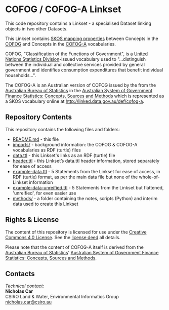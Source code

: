 # COFOG / COFOG-A Linkset
This code repository contains a Linkset - a specialised Dataset linking objects in two other Datasets.

This Linkset contains [SKOS mapping properties](https://www.w3.org/TR/skos-reference/#mapping) between Concepts in the [COFOG](http://data.naa.gov.au/def/cofog) and Concepts in the [COFOG-A](http://data.naa.gov.au/def/cofog) vocabularies.

COFOG, "Classification of the Functions of Government", is a [United Nations Statistics Division](https://unstats.un.org/unsd/iiss/Classification-of-the-Functions-of-Government-COFOG.ashx)-issued vocabulary used to "...distinguish between the individual and collective services provided by general government and identifies consumption expenditures that benefit individual households...".

The COFOG-A is an Australian version of COFOG issued by the from the [Australian Bureau of Statistics](http://www.abs.gov.au) in the [Australian System of Government Finance Statistics: Concepts, Sources and Methods](http://www.ausstats.abs.gov.au/ausstats/subscriber.nsf/0/418BDDEBD088A012CA257F230019D433/$File/55140_2015.pdf) which is represented as a SKOS vocabulary online at <http://linked.data.gov.au/def/cofog-a>.


## Repository Contents
This repository contains the following files and folders:

* [README.md](README.md) - this file
* [imports/](imports/) - background information: the COFOG & COFOG-A vocabularies as RDF (turtle) files
* [data.ttl](data.ttl) - this Linkset's links as an RDF (turtle) file
* [header.ttl](header.ttl) - this Linkset’s data.ttl header information, stored separately for ease of access
* [example-data.ttl](example-data.ttl) - 5 Statements from the Linkset for ease of access, in RDF (turtle) format, as per the main data file but none of the whole-of-Linkset information
* [example-data-unreified.ttl](example-data-unreified.ttl) - 5 Statements from the Linkset but flattened, 'unreified', for even easier use
* [methods/](methods/) - a folder containing the notes, scripts (Python) and interim data used to create this Linkset


## Rights & License
The content of this repository is licensed for use under the [Creative Commons 4.0 License](https://creativecommons.org/licenses/by/4.0/). See the [license deed](LICENSE) all details.

Please note that the content of COFOG-A itself is derived from the [Australian Bureau of Statistics](http://www.abs.gov.au)' [Australian System of Government Finance Statistics: Concepts, Sources and Methods](http://www.ausstats.abs.gov.au/ausstats/subscriber.nsf/0/418BDDEBD088A012CA257F230019D433/$File/55140_2015.pdf).


## Contacts
*Technical contact:*  
**Nicholas Car**  
CSIRO Land & Water, Environmental Informatics Group  
<nicholas.car@csiro.au>  
